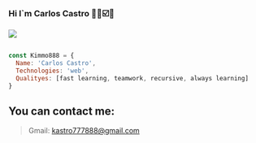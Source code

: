 ### Hi I`m Carlos Castro 👋🌐☑️🏴


![](https://user-images.githubusercontent.com/89752427/179849699-5150cb07-b116-4e77-bdff-05b696457e39.png)

```javascript

const Kimmo888 = {
  Name: 'Carlos Castro',
  Technologies: 'web',
  Qualityes: [fast learning, teamwork, recursive, always learning]
}
```

## You can contact me:
> Gmail:    kastro777888@gmail.com

<!--
**kimmo888/kimmo888** is a ✨ _special_ ✨ repository because its `README.md` (this file) appears on your GitHub profile.

Here are some ideas to get you started:

- 🔭 I’m currently working on ...
- 🌱 I’m currently learning ...
- 👯 I’m looking to collaborate on ...
- 🤔 I’m looking for help with ...
- 💬 Ask me about ...
- 📫 How to reach me: ...
- 😄 Pronouns: ...
- ⚡ Fun fact: ...
-->
